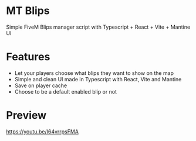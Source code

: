 # MT Blips
Simple FiveM Blips manager script with Typescript + React + Vite + Mantine UI

# Features
- Let your players choose what blips they want to show on the map
- Simple and clean UI made in Typescript with React, Vite and Mantine
- Save on player cache
- Choose to be a default enabled blip or not

# Preview
https://youtu.be/I64vrrpsFMA
